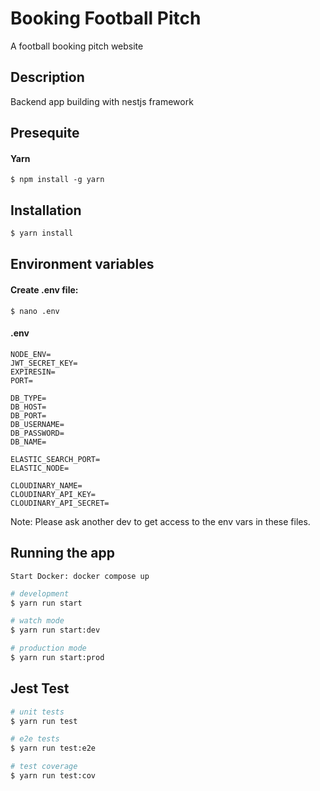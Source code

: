 # Booking Football Pitch

A football booking pitch website

## Description

Backend app building with nestjs framework

## Presequite

#### Yarn

```
$ npm install -g yarn
```

## Installation

```bash
$ yarn install
```

## Environment variables

#### Create .env file:

```
$ nano .env
```

#### .env

```
NODE_ENV=
JWT_SECRET_KEY=
EXPIRESIN=
PORT=

DB_TYPE=
DB_HOST=
DB_PORT=
DB_USERNAME=
DB_PASSWORD=
DB_NAME=

ELASTIC_SEARCH_PORT=
ELASTIC_NODE=

CLOUDINARY_NAME=
CLOUDINARY_API_KEY=
CLOUDINARY_API_SECRET=
```

Note: Please ask another dev to get access to the env vars in these files.

## Running the app

```
Start Docker: docker compose up
```

```bash
# development
$ yarn run start

# watch mode
$ yarn run start:dev

# production mode
$ yarn run start:prod
```

## Jest Test

```bash
# unit tests
$ yarn run test

# e2e tests
$ yarn run test:e2e

# test coverage
$ yarn run test:cov
```
